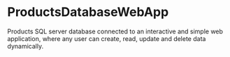 # ProductsDatabaseWebApp


Products SQL server database connected to an interactive and simple web application, where any user can create, read, update and delete data dynamically.
 
